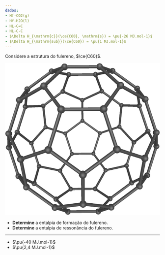 ```yaml
---
dados:
- Hf-CO2(g)
- Hf-H2O(l)
- HL-C=C
- HL-C-C
- $\Delta H_{\mathrm{c}}(\ce{C60}, \mathrm{s}) = \pu{-26 MJ.mol-1}$
- $\Delta H_{\mathrm{sub}}(\ce{C60}) = \pu{1 MJ.mol-1}$
---
```

Considere a estrutura do fulereno, $\ce{C60}$.

![Fulereno](2A46-1.png)

- **Determine** a entalpia de formação do fulereno.
- **Determine** a entalpia de ressonância do fulereno.

---

- $\pu{-40 MJ.mol-1}$
- $\pu{2,4 MJ.mol-1}$

